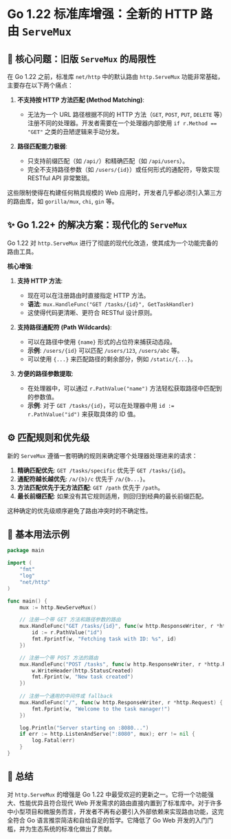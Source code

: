 # Go 1.22 标准库增强：全新的 HTTP 路由 `ServeMux`

## 🎯 **核心问题：旧版 `ServeMux` 的局限性**

在 Go 1.22 之前，标准库 `net/http` 中的默认路由 `http.ServeMux` 功能非常基础，主要存在以下两个痛点：

1. **不支持按 HTTP 方法匹配 (Method Matching)**:
    - 无法为一个 URL 路径根据不同的 HTTP 方法（`GET`, `POST`, `PUT`, `DELETE` 等）注册不同的处理器。开发者需要在一个处理器内部使用 `if r.Method == "GET"` 之类的丑陋逻辑来手动分发。

2. **路径匹配能力极弱**:
    - 只支持前缀匹配（如 `/api/`）和精确匹配（如 `/api/users`）。
    - 完全不支持路径参数（如 `/users/{id}`）或任何形式的通配符，导致实现 RESTful API 非常繁琐。

这些限制使得在构建任何稍具规模的 Web 应用时，开发者几乎都必须引入第三方的路由库，如 `gorilla/mux`, `chi`, `gin` 等。

## ✨ **Go 1.22+ 的解决方案：现代化的 `ServeMux`**

Go 1.22 对 `http.ServeMux` 进行了彻底的现代化改造，使其成为一个功能完备的路由工具。

**核心增强**:

1. **支持 HTTP 方法**:
    - 现在可以在注册路由时直接指定 HTTP 方法。
    - **语法**: `mux.HandleFunc("GET /tasks/{id}", GetTaskHandler)`
    - 这使得代码更清晰、更符合 RESTful 设计原则。

2. **支持路径通配符 (Path Wildcards)**:
    - 可以在路径中使用 `{name}` 形式的占位符来捕获动态段。
    - **示例**: `/users/{id}` 可以匹配 `/users/123`, `/users/abc` 等。
    - 可以使用 `{...}` 来匹配路径的剩余部分，例如 `/static/{...}`。

3. **方便的路径参数提取**:
    - 在处理器中，可以通过 `r.PathValue("name")` 方法轻松获取路径中匹配到的参数值。
    - **示例**: 对于 `GET /tasks/{id}`，可以在处理器中用 `id := r.PathValue("id")` 来获取具体的 ID 值。

## ⚙️ **匹配规则和优先级**

新的 `ServeMux` 遵循一套明确的规则来确定哪个处理器处理进来的请求：

1. **精确匹配优先**: `GET /tasks/specific` 优先于 `GET /tasks/{id}`。
2. **通配符越长越优先**: `/a/{b}/c` 优先于 `/a/{b...}`。
3. **方法匹配优先于无方法匹配**: `GET /path` 优先于 `/path`。
4. **最长前缀匹配**: 如果没有其它规则适用，则回归到经典的最长前缀匹配。

这种确定的优先级顺序避免了路由冲突时的不确定性。

## 📝 **基本用法示例**

```go
package main

import (
    "fmt"
    "log"
    "net/http"
)

func main() {
    mux := http.NewServeMux()

    // 注册一个带 GET 方法和路径参数的路由
    mux.HandleFunc("GET /tasks/{id}", func(w http.ResponseWriter, r *http.Request) {
        id := r.PathValue("id")
        fmt.Fprintf(w, "Fetching task with ID: %s", id)
    })

    // 注册一个带 POST 方法的路由
    mux.HandleFunc("POST /tasks", func(w http.ResponseWriter, r *http.Request) {
        w.WriteHeader(http.StatusCreated)
        fmt.Fprint(w, "New task created")
    })
    
    // 注册一个通用的中间件或 fallback
    mux.HandleFunc("/", func(w http.ResponseWriter, r *http.Request) {
        fmt.Fprint(w, "Welcome to the task manager!")
    })

    log.Println("Server starting on :8080...")
    if err := http.ListenAndServe(":8080", mux); err != nil {
        log.Fatal(err)
    }
}
```

## 🚀 **总结**

对 `http.ServeMux` 的增强是 Go 1.22 中最受欢迎的更新之一。它将一个功能强大、性能优异且符合现代 Web 开发需求的路由直接内置到了标准库中。对于许多中小型项目和微服务而言，开发者不再有必要引入外部依赖来实现路由功能，这完全符合 Go 语言推崇简洁和自给自足的哲学。它降低了 Go Web 开发的入门门槛，并为生态系统的标准化做出了贡献。
